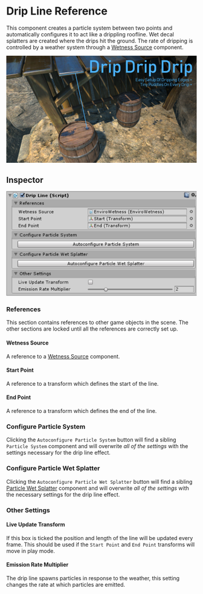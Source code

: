 # Drip Line Reference

This component creates a particle system between two points and automatically configures it to act like a drippling roofline. Wet decal splatters are created where the drips hit the ground. The rate of dripping is controlled by a weather system through a [Wetness Source](/Referencs/BaseExternalWetnessSource) component.

![Enviro Drips](../images/EnviroDripHighlight.jpg)

## Inspector

![Wet Decal Inspector](../images/DripLineInspector.png)

### References

This section contains references to other game objects in the scene. The other sections are locked until all the references are correctly set up.

#### Wetness Source

A reference to a [Wetness Source](/Reference/BaseExternalWetnessSource) component.

#### Start Point

A reference to a transform which defines the start of the line.

#### End Point

A reference to a transform which defines the end of the line.

### Configure Particle System

Clicking the `Autoconfigure Particle System` button will find a sibling `Particle System` component and will overwrite *all of the settings* with the settings necessary for the drip line effect.

### Configure Particle Wet Splatter

Clicking the `Autoconfigure Particle Wet Splatter` button will find a sibling [Particle Wet Splatter](/Reference/ParticleWetSplatter) component and will overwrite *all of the settings* with the necessary settings for the drip line effect.

### Other Settings

#### Live Update Transform

If this box is ticked the position and length of the line will be updated every frame. This should be used if the `Start Point` and `End Point` transforms will move in play mode.

#### Emission Rate Multiplier

The drip line spawns particles in response to the weather, this setting changes the rate at which particles are emitted.